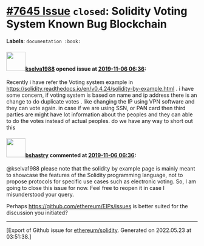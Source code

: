 # [\#7645 Issue](https://github.com/ethereum/solidity/issues/7645) `closed`: Solidity Voting System Known Bug Blockchain
**Labels**: `documentation :book:`


#### <img src="https://avatars.githubusercontent.com/u/13778920?v=4" width="50">[kselva1988](https://github.com/kselva1988) opened issue at [2019-11-06 06:36](https://github.com/ethereum/solidity/issues/7645):

Recently i have refer the Voting system example in https://solidity.readthedocs.io/en/v0.4.24/solidity-by-example.html . i have some concern, if voting system is based on name and ip address there is an change to do duplicate votes . like changing the IP using VPN software and they can vote again. in case  if we are using SSN, or PAN card then third parties are might have lot information about the peoples and they can able to do the votes instead of actual peoples. do we have any way to short out this  

#### <img src="https://avatars.githubusercontent.com/u/2388185?v=4" width="50">[bshastry](https://github.com/bshastry) commented at [2019-11-06 06:36](https://github.com/ethereum/solidity/issues/7645#issuecomment-550221294):

@kselva1988 please note that the solidity by example page is mainly meant to showcase the features of the Solidity programming language, not to propose protocols for specific use cases such as electronic voting. So, I am going to close this issue for now. Feel free to reopen it in case I misunderstood your query.

Perhaps https://github.com/ethereum/EIPs/issues is better suited for the discussion you initiated?


-------------------------------------------------------------------------------



[Export of Github issue for [ethereum/solidity](https://github.com/ethereum/solidity). Generated on 2022.05.23 at 03:51:38.]
